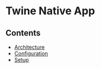 # Twine Native App

## Contents
- [Architecture](./architecture.md)
- [Configuration](./config.md)
- [Setup](./setup.md)
